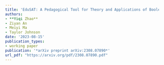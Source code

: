 ```yaml
---
title: 'EduSAT: A Pedagogical Tool for Theory and Applications of Boolean Satisfiability'
authors:
- **Yiqi Zhao**
- Ziyan An
- Meiyi Ma
- Taylor Johnson
date: '2023-08-15'
publication_types:
- working paper
publication: '*arXiv preprint arXiv:2308.07890*'
url_pdf: "https://arxiv.org/pdf/2308.07890.pdf"
---
```

